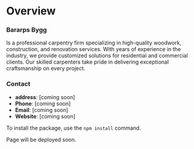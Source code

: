 # Overview
 
### Bararps Bygg
Is a professional carpentry firm specializing in high-quality woodwork, construction, and renovation services. With years of experience in the industry, we provide customized solutions for residential and commercial clients. Our skilled carpenters take pride in delivering exceptional craftsmanship on every project.

### Contact
- **address**: [coming soon] 
- **Phone**: [coming soon]
- **Email**: [coming soon]
- **Website**: [coming soon]

To install the package, use the `npm install` command.

Page will be deployed soon.


